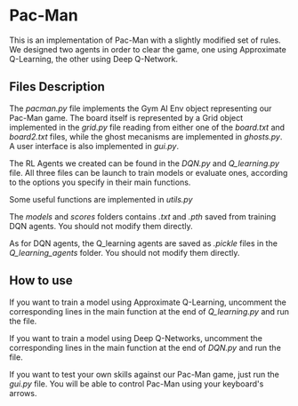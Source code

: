 # Pac-Man

This is an implementation of Pac-Man with a slightly modified set of rules.
We designed two agents in order to clear the game, one using Approximate Q-Learning, the other using Deep Q-Network.

## Files Description

The *pacman.py* file implements the Gym AI Env object representing our Pac-Man game. The board itself is represented by a Grid object implemented in the *grid.py* file reading from either one of the *board.txt* and *board2.txt* files, while the ghost mecanisms are implemented in *ghosts.py*. A user interface is also implemented in *gui.py*.

The RL Agents we created can be found in the *DQN.py* and *Q_learning.py* file. All three files can be launch to train models or evaluate ones, according to the options you specify in their main functions.

Some useful functions are implemented in *utils.py*

The *models* and *scores* folders contains *.txt* and *.pth* saved from training DQN agents. You should not modify them directly.

As for DQN agents, the Q_learning agents are saved as *.pickle* files in the *Q_learning_agents* folder. You should not modify them directly.

## How to use

If you want to train a model using Approximate Q-Learning, uncomment the corresponding lines in the main function at the end of *Q_learning.py* and run the file.

If you want to train a model using Deep Q-Networks, uncomment the corresponding lines in the main function at the end of *DQN.py* and run the file.

If you want to test your own skills against our Pac-Man game, just run the *gui.py* file. You will be able to control Pac-Man using your keyboard's arrows.
